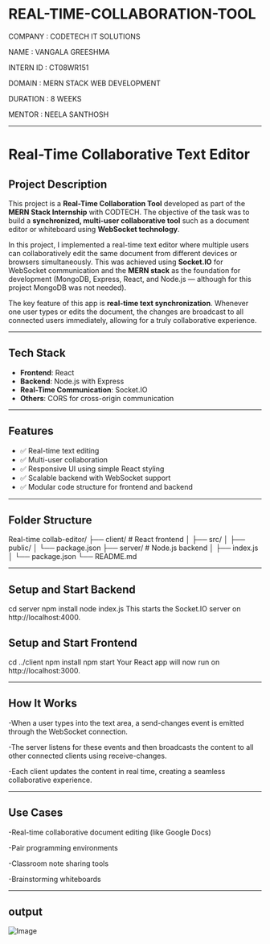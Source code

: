 # REAL-TIME-COLLABORATION-TOOL

COMPANY : CODETECH IT SOLUTIONS

NAME : VANGALA GREESHMA

INTERN ID : CT08WR151

DOMAIN : MERN STACK WEB DEVELOPMENT

DURATION : 8 WEEKS

MENTOR : NEELA SANTHOSH

---

#  Real-Time Collaborative Text Editor

##  Project Description

This project is a **Real-Time Collaboration Tool** developed as part of the **MERN Stack Internship** with CODTECH. The objective of the task was to build a **synchronized, multi-user collaborative tool** such as a document editor or whiteboard using **WebSocket technology**.

In this project, I implemented a real-time text editor where multiple users can collaboratively edit the same document from different devices or browsers simultaneously. This was achieved using **Socket.IO** for WebSocket communication and the **MERN stack** as the foundation for development (MongoDB, Express, React, and Node.js — although for this project MongoDB was not needed).

The key feature of this app is **real-time text synchronization**. Whenever one user types or edits the document, the changes are broadcast to all connected users immediately, allowing for a truly collaborative experience.

---

##  Tech Stack

- **Frontend**: React
- **Backend**: Node.js with Express
- **Real-Time Communication**: Socket.IO
- **Others**: CORS for cross-origin communication

---

##  Features

- ✅ Real-time text editing
- ✅ Multi-user collaboration
- ✅ Responsive UI using simple React styling
- ✅ Scalable backend with WebSocket support
- ✅ Modular code structure for frontend and backend

---

##  Folder Structure

Real-time collab-editor/
├── client/ # React frontend
│ ├── src/
│ ├── public/
│ └── package.json
├── server/ # Node.js backend
│ ├── index.js
│ └── package.json
└── README.md

---

## Setup and Start Backend

  cd server
  npm install
  node index.js
This starts the Socket.IO server on http://localhost:4000.

##  Setup and Start Frontend

  cd ../client
  npm install
  npm start
Your React app will now run on http://localhost:3000.

---

## How It Works

-When a user types into the text area, a send-changes event is emitted through the WebSocket connection.

-The server listens for these events and then broadcasts the content to all other connected clients using receive-changes.

-Each client updates the content in real time, creating a seamless collaborative experience.

---

## Use Cases

-Real-time collaborative document editing (like Google Docs)

-Pair programming environments

-Classroom note sharing tools

-Brainstorming whiteboards

---

## output

![Image](https://github.com/user-attachments/assets/8a28800e-75f4-42c4-9e6c-55d68d855c62)


  



